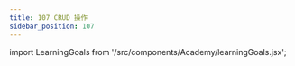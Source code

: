 ```yaml
---
title: 107 CRUD 操作
sidebar_position: 107
---
```


import LearningGoals from '/src/components/Academy/learningGoals.jsx';

<LearningGoals unitName="crud_operations"/>